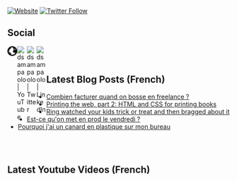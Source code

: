 [![Website](https://img.shields.io/website?label=lvlup.fr&style=for-the-badge&url=https%3A%2F%2Flvlup.fr)](https://lvlup.fr)
[![Twitter Follow](https://img.shields.io/twitter/follow/dsampaolo?color=1DA1F2&logo=twitter&style=for-the-badge)](https://twitter.com/intent/follow?original_referer=https%3A%2F%2Fgithub.com%2Fdsampaolo&screen_name=dsampaolo)

## Social

[<img align="left" alt="lvlup.fr" width="22px" src="https://raw.githubusercontent.com/iconic/open-iconic/master/svg/globe.svg" />][website]
[<img align="left" alt="dsampaolo | YouTube" width="22px" src="https://cdn.jsdelivr.net/npm/simple-icons@v3/icons/youtube.svg" />][youtube]
[<img align="left" alt="dsampaolo | Twitter" width="22px" src="https://cdn.jsdelivr.net/npm/simple-icons@v3/icons/twitter.svg" />][twitter]
[<img align="left" alt="dsampaolo | LinkedIn" width="22px" src="https://cdn.jsdelivr.net/npm/simple-icons@v3/icons/linkedin.svg" />][linkedin]

<br />
<br />

## Latest Blog Posts (French)

<!-- BLOG-POST-LIST:START -->
- [Combien facturer quand on bosse en freelance ?](https://lvlup.fr/facturation-freelance)
- [Printing the web, part 2: HTML and CSS for printing books](https://lvlup.fr/bookmark/printing-the-web-part-2-html-and-css-for-printing-books)
- [Ring watched your kids trick or treat and then bragged about it](https://lvlup.fr/bookmark/ring-watched-your-kids-trick-or-treat-and-then-bragged-about-it)
- [Est-ce qu'on met en prod le vendredi ?](https://lvlup.fr/mise-en-prod-vendredi)
- [Pourquoi j'ai un canard en plastique sur mon bureau](https://lvlup.fr/rubber-duck-debugging)
<!-- BLOG-POST-LIST:END -->

<br />
<br />

## Latest Youtube Videos (French)

<!-- YOUTUBE:START -->
<!-- YOUTUBE:END -->


[website]: https://lvlup.fr
[twitter]: https://twitter.com/dsampaolo
[youtube]: https://youtube.com/c/DidierSampaolo
[linkedin]: https://linkedin.com/in/dsampaolo/
